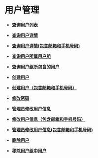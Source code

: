 # 用户管理<a name="zh-cn_topic_0057845593"></a>

-   **[查询用户列表](查询用户列表.md)**  

-   **[查询用户详情](查询用户详情.md)**  

-   **[查询用户详情\(包含邮箱和手机号码\)](查询用户详情(包含邮箱和手机号码).md)**  

-   **[查询用户所属用户组](查询用户所属用户组.md)**  

-   **[查询用户组所包含的用户](查询用户组所包含的用户.md)**  

-   **[创建用户](创建用户.md)**  

-   **[创建用户（包含邮箱和手机号码）](创建用户（包含邮箱和手机号码）.md)**  

-   **[修改密码](修改密码.md)**  

-   **[管理员修改用户信息](管理员修改用户信息.md)**  

-   **[修改用户信息（包含邮箱和手机号码）](修改用户信息（包含邮箱和手机号码）.md)**  

-   **[管理员修改用户信息\(包含邮箱和手机号码\)](管理员修改用户信息(包含邮箱和手机号码).md)**  

-   **[删除用户](删除用户.md)**  

-   **[移除用户组中用户](移除用户组中用户.md)**  


